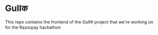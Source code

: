 # Gullक
This repo contains the frontend of the Gullक project that we're working on for the Razorpay hackathon
